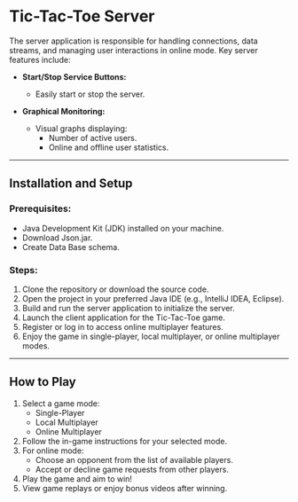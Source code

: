 
# Tic-Tac-Toe Server

The server application is responsible for handling connections, data streams, and managing user interactions in online mode. Key server features include:

- **Start/Stop Service Buttons:**
  - Easily start or stop the server.

- **Graphical Monitoring:**
  - Visual graphs displaying:
    - Number of active users.
    - Online and offline user statistics.

---

## Installation and Setup

### Prerequisites:
- Java Development Kit (JDK) installed on your machine.
- Download Json.jar.
- Create Data Base schema.

### Steps:
1. Clone the repository or download the source code.
2. Open the project in your preferred Java IDE (e.g., IntelliJ IDEA, Eclipse).
3. Build and run the server application to initialize the server.
4. Launch the client application for the Tic-Tac-Toe game.
5. Register or log in to access online multiplayer features.
6. Enjoy the game in single-player, local multiplayer, or online multiplayer modes.

---

## How to Play
1. Select a game mode:
   - Single-Player
   - Local Multiplayer
   - Online Multiplayer
2. Follow the in-game instructions for your selected mode.
3. For online mode:
   - Choose an opponent from the list of available players.
   - Accept or decline game requests from other players.
4. Play the game and aim to win!
5. View game replays or enjoy bonus videos after winning.



